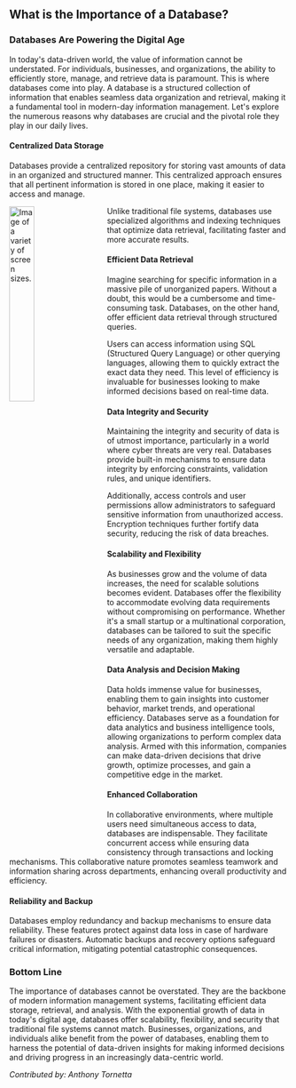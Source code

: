 ## What is the Importance of a Database?

### Databases Are Powering the Digital Age

In today's data-driven world, the value of information cannot be understated. For individuals, businesses, and organizations, the ability to efficiently store, manage, and retrieve data is paramount. This is where databases come into play. A database is a structured collection of information that enables seamless data organization and retrieval, making it a fundamental tool in modern-day information management. Let's explore the numerous reasons why databases are crucial and the pivotal role they play in our daily lives.
<div>

#### Centralized Data Storage

Databases provide a centralized repository for storing vast amounts of data in an organized and structured manner. This centralized approach ensures that all pertinent information is stored in one place, making it easier to access and manage. 

<img style="width: 30%; margin-right: 5%; float:left" src="/assets/images/blog/2023/july/db.png" alt="Image of a variety of screen sizes.">

Unlike traditional file systems, databases use specialized algorithms and indexing techniques that optimize data retrieval, facilitating faster and more accurate results.

#### Efficient Data Retrieval

Imagine searching for specific information in a massive pile of unorganized papers. Without a doubt, this would be a cumbersome and time-consuming task. Databases, on the other hand, offer efficient data retrieval through structured queries. 

Users can access information using SQL (Structured Query Language) or other querying languages, allowing them to quickly extract the exact data they need. This level of efficiency is invaluable for businesses looking to make informed decisions based on real-time data.

#### Data Integrity and Security

Maintaining the integrity and security of data is of utmost importance, particularly in a world where cyber threats are very real. Databases provide built-in mechanisms to ensure data integrity by enforcing constraints, validation rules, and unique identifiers. 

Additionally, access controls and user permissions allow administrators to safeguard sensitive information from unauthorized access. Encryption techniques further fortify data security, reducing the risk of data breaches.

#### Scalability and Flexibility

As businesses grow and the volume of data increases, the need for scalable solutions becomes evident. Databases offer the flexibility to accommodate evolving data requirements without compromising on performance. Whether it's a small startup or a multinational corporation, databases can be tailored to suit the specific needs of any organization, making them highly versatile and adaptable.

#### Data Analysis and Decision Making

Data holds immense value for businesses, enabling them to gain insights into customer behavior, market trends, and operational efficiency. Databases serve as a foundation for data analytics and business intelligence tools, allowing organizations to perform complex data analysis. Armed with this information, companies can make data-driven decisions that drive growth, optimize processes, and gain a competitive edge in the market.

#### Enhanced Collaboration

In collaborative environments, where multiple users need simultaneous access to data, databases are indispensable. They facilitate concurrent access while ensuring data consistency through transactions and locking mechanisms. This collaborative nature promotes seamless teamwork and information sharing across departments, enhancing overall productivity and efficiency.

#### Reliability and Backup

Databases employ redundancy and backup mechanisms to ensure data reliability. These features protect against data loss in case of hardware failures or disasters. Automatic backups and recovery options safeguard critical information, mitigating potential catastrophic consequences.
</div>

### Bottom Line

The importance of databases cannot be overstated. They are the backbone of modern information management systems, facilitating efficient data storage, retrieval, and analysis. With the exponential growth of data in today's digital age, databases offer scalability, flexibility, and security that traditional file systems cannot match. Businesses, organizations, and individuals alike benefit from the power of databases, enabling them to harness the potential of data-driven insights for making informed decisions and driving progress in an increasingly data-centric world.

_Contributed by: Anthony Tornetta_